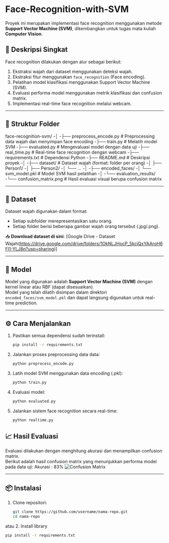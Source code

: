 # Face-Recognition-with-SVM
Proyek ini merupakan implementasi face recognition menggunakan metode **Support Vector Machine (SVM)**, dikembangkan untuk tugas mata kuliah **Computer Vision**.

## 🧠 Deskripsi Singkat

Face recognition dilakukan dengan alur sebagai berikut:
1. Ekstraksi wajah dari dataset menggunakan deteksi wajah.
2. Ekstraksi fitur menggunakan `face_recognition` (Face encoding).
3. Pelatihan model klasifikasi menggunakan Support Vector Machine (SVM).
4. Evaluasi performa model menggunakan metrik klasifikasi dan confusion matrix.
5. Implementasi real-time face recognition melalui webcam.

---

## 📁 Struktur Folder
face-recognition-svm/
-│
-├── preprocess_encode.py # Preprocessing data wajah dan menyimpan face encoding
-├── train.py # Melatih model SVM
-├── evaluated.py # Mengevaluasi model dengan data uji
-├── real_time.py # Real-time face recognition dengan webcam
-├── requirements.txt # Dependensi Python
-├── README.md # Deskripsi proyek
-│
-├── dataset/ # Dataset wajah (format: folder per orang)
-│ ├── Person1/
-│ ├── Person2/
-│ └── ...
-│
-├── encoded_faces/
-│ └── svm_model.pkl # Model SVM hasil pelatihan
-│
-└── evaluation_results/
-└── confusion_matrix.png # Hasil evaluasi visual berupa confusion matrix

---

## 📂 Dataset

Dataset wajah digunakan dalam format:
- Setiap subfolder merepresentasikan satu orang.
- Setiap folder berisi beberapa gambar wajah orang tersebut (.jpg/.png).

📥 **Download dataset di sini**: [Google Drive - Dataset Wajah(https://drive.google.com/drive/folders/1OkNLJHocP_5kcjQxYAAroH6Fl1-YLJ8n?usp=sharing)]


---

## 💾 Model

Model yang digunakan adalah **Support Vector Machine (SVM)** dengan kernel linear atau RBF (dapat disesuaikan).  
Model yang telah dilatih disimpan dalam direktori `encoded_faces/svm_model.pkl` dan dapat langsung digunakan untuk real-time prediction.

---

## ⚙️ Cara Menjalankan

1. Pastikan semua dependensi sudah terinstall:
   ```bash
   pip install -r requirements.txt
2. Jalankan proses preprocessing data data:
   ```bash
   python preprocess_encode.py
3. Latih model SVM menggunakan data encoding (.pkl):
   ```bash
   python train.py
4. Evaluasi model:
   ```bash
   python evaluated.py
5. Jalankan sistem face recognition secara real-time:
   ```bash
   python realtime.py

## 📈 Hasil Evaluasi

Evaluasi dilakukan dengan menghitung akurasi dan menampilkan confusion matrix.  
Berikut adalah hasil confusion matrix yang menunjukkan performa model pada data uji:
Akurasi : 83%
![Confusion Matrix](confusion_matrix.png)

---

## 📦 Instalasi

1. Clone repositori:
   ```bash
   git clone https://github.com/username/nama-repo.git
   cd nama-repo
atau
2. Install library
```bash
pip install -r requirements.txt
